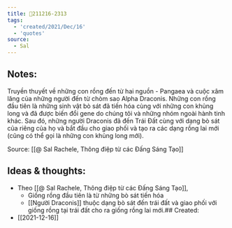 ```yaml
---
title: 💬211216-2313
tags:
  - 'created/2021/Dec/16'
  - 'quotes'
source:
  - Sal
---
```


## Notes:
Truyền thuyết về những con rồng đến từ hai nguồn - Pangaea và cuộc xâm lăng của những người đến từ chòm sao Alpha Draconis. Những con rồng đầu tiên là những sinh vật bò sát đã tiến hóa cùng với những con khủng long và đã được biến đổi gene do chúng tôi và những nhóm ngoài hành tinh khác. Sau đó, những người Draconis đã đến Trái Đất cùng với dạng bò sát của riêng của họ và bắt đầu cho giao phối và tạo ra các dạng rồng lai mới (cũng có thể gọi là những con khủng long mới).

Source: [[@ Sal Rachele, Thông điệp từ các Đấng Sáng Tạo]]

## Ideas & thoughts:
- Theo [[@ Sal Rachele, Thông điệp từ các Đấng Sáng Tạo]],
	- Giống rồng đầu tiên là từ những bò sát tiến hóa
	- [[Người Draconis]] thuộc dạng bò sát đến trái đất và giao phối với giống rồng tại trái đất cho ra giống rồng lai mới.## Created:
- [[2021-12-16]]
